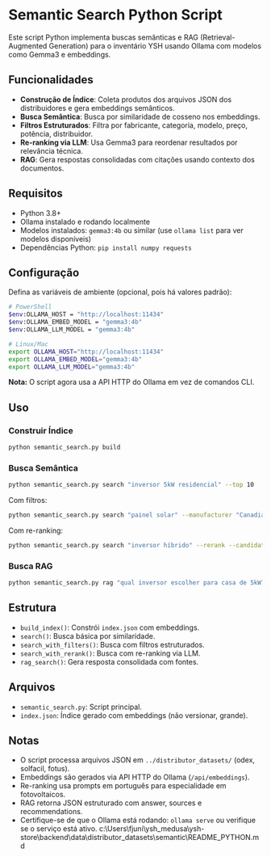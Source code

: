 # Semantic Search Python Script

Este script Python implementa buscas semânticas e RAG (Retrieval-Augmented Generation) para o inventário YSH usando Ollama com modelos como Gemma3 e embeddings.

## Funcionalidades

- **Construção de Índice**: Coleta produtos dos arquivos JSON dos distribuidores e gera embeddings semânticos.
- **Busca Semântica**: Busca por similaridade de cosseno nos embeddings.
- **Filtros Estruturados**: Filtra por fabricante, categoria, modelo, preço, potência, distribuidor.
- **Re-ranking via LLM**: Usa Gemma3 para reordenar resultados por relevância técnica.
- **RAG**: Gera respostas consolidadas com citações usando contexto dos documentos.

## Requisitos

- Python 3.8+
- Ollama instalado e rodando localmente
- Modelos instalados: `gemma3:4b` ou similar (use `ollama list` para ver modelos disponíveis)
- Dependências Python: `pip install numpy requests`

## Configuração

Defina as variáveis de ambiente (opcional, pois há valores padrão):

```bash
# PowerShell
$env:OLLAMA_HOST = "http://localhost:11434"
$env:OLLAMA_EMBED_MODEL = "gemma3:4b"
$env:OLLAMA_LLM_MODEL = "gemma3:4b"

# Linux/Mac
export OLLAMA_HOST="http://localhost:11434"
export OLLAMA_EMBED_MODEL="gemma3:4b"
export OLLAMA_LLM_MODEL="gemma3:4b"
```

**Nota:** O script agora usa a API HTTP do Ollama em vez de comandos CLI.

## Uso

### Construir Índice

```bash
python semantic_search.py build
```

### Busca Semântica

```bash
python semantic_search.py search "inversor 5kW residencial" --top 10
```

Com filtros:

```bash
python semantic_search.py search "painel solar" --manufacturer "Canadian Solar" --power-min 400 --price-max 500
```

Com re-ranking:

```bash
python semantic_search.py search "inversor híbrido" --rerank --candidates 50
```

### Busca RAG

```bash
python semantic_search.py rag "qual inversor escolher para casa de 5kW?"
```

## Estrutura

- `build_index()`: Constrói `index.json` com embeddings.
- `search()`: Busca básica por similaridade.
- `search_with_filters()`: Busca com filtros estruturados.
- `search_with_rerank()`: Busca com re-ranking via LLM.
- `rag_search()`: Gera resposta consolidada com fontes.

## Arquivos

- `semantic_search.py`: Script principal.
- `index.json`: Índice gerado com embeddings (não versionar, grande).

## Notas

- O script processa arquivos JSON em `../distributor_datasets/` (odex, solfacil, fotus).
- Embeddings são gerados via API HTTP do Ollama (`/api/embeddings`).
- Re-ranking usa prompts em português para especialidade em fotovoltaicos.
- RAG retorna JSON estruturado com answer, sources e recommendations.
- Certifique-se de que o Ollama está rodando: `ollama serve` ou verifique se o serviço está ativo.</content>
<parameter name="filePath">c:\Users\fjuni\ysh_medusa\ysh-store\backend\data\distributor_datasets\semantic\README_PYTHON.md
